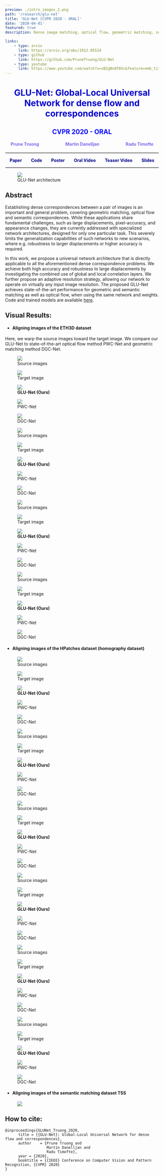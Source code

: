 ```yaml
---
preview: ./intro_images_2.png
path: '/research/glu-net'
title: 'GLU-Net [CVPR 2020 - ORAL]'
date: '2020-04-01'
featured: true
description: Dense image matching, optical flow, geometric matching, semantic matching 

links:
    - type: arxiv
      link: https://arxiv.org/abs/1912.05524
    - type: github
      link: https://github.com/PruneTruong/GLU-Net
    - type: youtube
      link: https://www.youtube.com/watch?v=xB2gNx8f8Xc&feature=emb_title
---
```



# <div align="center"><span style="color:MediumBlue">GLU-Net: Global-Local Universal Network for dense flow and correspondences</span></div>
## <div align="center"><span style="color:Blue">CVPR 2020 - ORAL</span></div>
#### <div align="center"><span style="color:MediumSlateBlue">Prune Truong &nbsp;&nbsp;&nbsp;&nbsp;&nbsp;&nbsp;&nbsp;&nbsp;&nbsp;&nbsp;&nbsp;&nbsp; &nbsp;&nbsp;&nbsp;&nbsp;&nbsp;&nbsp;&nbsp;&nbsp;&nbsp;&nbsp;&nbsp;&nbsp;<a href="https://martin-danelljan.github.io/"  style="text-decoration: none;color: MediumSlateBlue">Martin Danelljan</a> &nbsp;&nbsp;&nbsp;&nbsp;&nbsp;&nbsp;&nbsp;&nbsp;&nbsp;&nbsp;&nbsp;&nbsp; &nbsp;&nbsp;&nbsp;&nbsp;&nbsp;&nbsp;&nbsp;&nbsp;&nbsp;&nbsp;&nbsp;&nbsp;<a href="http://people.ee.ethz.ch/~timofter/"  style="text-decoration: none;color: MediumSlateBlue">Radu Timofte</a></span></div>

<hr style="border:0.01px solid LightGray"> </hr>

<div style="display: flex;justify-content: space-around;width:100%">
	<div><a href="https://arxiv.org/abs/1912.05524"  style="text-decoration: none;color: DarkBlue "><b>Paper</b></a></div>
	<div><a href="https://github.com/PruneTruong/GLU-Net"  style="text-decoration: none;color: DarkBlue "><b>Code</b></a></div>
	<div><a href="https://drive.google.com/file/d/1pS_OMZ83EG-oalD-30vDa3Ru49GWi-Ky/view?usp=sharing"  style="text-decoration: none;color: DarkBlue "><b>Poster</b></a></div>
	<div><a href="https://www.youtube.com/watch?v=xB2gNx8f8Xc&feature=emb_title"  style="text-decoration: none;color: DarkBlue "><b>Oral Video</b></a></div>
	<div><a href="https://www.youtube.com/watch?v=s5OUdkM9QLo"  style="text-decoration: none;color: DarkBlue "><b>Teaser Video</b></a></div>
	<div><a href="https://drive.google.com/file/d/1BE-X58V7DTPoJwxPkfCyPNb1WISauwqK/view?usp=sharing" style="text-decoration: none;color: DarkBlue "><b>Slides</b></a></div>
</div>

<hr style="border:0.01px solid LightGray"> </hr>


<figure inline style="width: 100%">
  <img src="./glunet.png">
  <figcaption>GLU-Net architecture</figcaption>
</figure>

## Abstract
Establishing dense correspondences between a pair of images is an important and general problem, covering geometric matching, optical flow and semantic correspondences. While these applications share fundamental challenges, such as large displacements, pixel-accuracy, and appearance changes, they are currently addressed with specialized network architectures, designed for only one particular task. This severely limits the generalization capabilities of such networks to new scenarios, where e.g. robustness to larger displacements or higher accuracy is required.

In this work, we propose a universal network architecture that is directly applicable to all the aforementioned dense correspondence problems. We achieve both high accuracy and robustness to large displacements by investigating the combined use of global and local correlation layers. We further propose an adaptive resolution strategy, allowing our network to operate on virtually any input image resolution.
The proposed GLU-Net achieves state-of-the-art performance for geometric and semantic matching as well as optical flow, when using the same network and weights. Code and trained models are available [here](https://github.com/PruneTruong/GLU-Net).




## Visual Results:

* #### Aligning images of the ETH3D dataset

Here, we warp the source images toward the target image. We compare our GLU-Net to state-of-the-art optical flow method PWC-Net and geometric matching method DGC-Net. 

<div class="flex-row">
    <figure>
      <img src="./ETH3D/playground_135_207_158_source.gif">
      <figcaption>Source images</figcaption>
    </figure>
    <figure>
      <img src="./ETH3D/playground_135_207_158_target.gif">
      <figcaption>Target image</figcaption>
    </figure>
    <figure>
      <img src="./ETH3D/playground_135_207_158_GLUNet.gif">
      <figcaption><span style="red"><b style='red'>GLU-Net (Ours)</b></span></figcaption>
    </figure>
    <figure>
      <img src="./ETH3D/playground_135_207_158_PWCNet.gif">
      <figcaption>PWC-Net</figcaption>
    </figure>
    <figure>
      <img src="./ETH3D/playground_135_207_158_DGCNet.gif">
      <figcaption>DGC-Net </figcaption>
    </figure>
</div>

<div class="flex-row">
    <figure>
      <img src="./ETH3D/playground_0_40_source.gif">
      <figcaption>Source images</figcaption>
    </figure>
    <figure>
      <img src="./ETH3D/playground_0_40_target.gif">
      <figcaption>Target image</figcaption>
    </figure>
    <figure>
      <img src="./ETH3D/playground_0_40_GLUNet.gif">
      <figcaption><b>GLU-Net (Ours)</b></figcaption>
    </figure>
    <figure>
      <img src="./ETH3D/playground_0_40_PWCNet.gif">
      <figcaption>PWC-Net</figcaption>
    </figure>
    <figure>
      <img src="./ETH3D/playground_0_40_DGCNet.gif">
      <figcaption>DGC-Net </figcaption>
    </figure>
</div>

<div class="flex-row">
    <figure>
      <img src="./ETH3D/storage_room_2_170_200_source.gif">
      <figcaption>Source images</figcaption>
    </figure>
    <figure>
      <img src="./ETH3D/storage_room_2_170_200_target.gif">
      <figcaption>Target image</figcaption>
    </figure>
    <figure>
      <img src="./ETH3D/storage_room_2_170_200_GLUNet.gif">
      <figcaption><b>GLU-Net (Ours)</b></figcaption>
    </figure>
    <figure>
      <img src="./ETH3D/storage_room_2_170_200_PWCNet.gif">
      <figcaption>PWC-Net</figcaption>
    </figure>
    <figure>
      <img src="./ETH3D/storage_room_2_170_200_DGCNet.gif">
      <figcaption>DGC-Net </figcaption>
    </figure>
</div>


<div class="flex-row">
    <figure>
      <img src="./ETH3D/tunnel_279_315_295_source.gif">
      <figcaption>Source images</figcaption>
    </figure>
    <figure>
      <img src="./ETH3D/tunnel_279_315_295_target.gif">
      <figcaption>Target image</figcaption>
    </figure>
    <figure>
      <img src="./ETH3D/tunnel_279_315_295_GLUNet.gif">
      <figcaption><b>GLU-Net (Ours)</b></figcaption>
    </figure>
    <figure>
      <img src="./ETH3D/tunnel_279_315_295_PWCNet.gif">
      <figcaption>PWC-Net</figcaption>
    </figure>
    <figure>
      <img src="./ETH3D/tunnel_279_315_295_DGCNet.gif">
      <figcaption>DGC-Net </figcaption>
    </figure>
</div>

* #### Aligning images of the HPatches dataset (homography dataset)


<div class="flex-row">
    <figure>
      <img src="./HP/hp_14_source.gif">
      <figcaption>Source images</figcaption>
    </figure>
    <figure>
      <img src="./HP/hp_14_target.gif">
      <figcaption>Target image</figcaption>
    </figure>
    <figure>
      <img src="./HP/hp_14_GLUNet.gif">
      <figcaption><b>GLU-Net (Ours)</b></figcaption>
    </figure>
    <figure>
      <img src="./HP/hp_14_PWCNet.gif">
      <figcaption>PWC-Net</figcaption>
    </figure>
    <figure>
      <img src="./HP/hp_14_DGCNet.gif">
      <figcaption>DGC-Net </figcaption>
    </figure>
</div>

<div class="flex-row">
    <figure>
      <img src="./HP/hp_5_source.gif">
      <figcaption>Source images</figcaption>
    </figure>
    <figure>
      <img src="./HP/hp_5_target.gif">
      <figcaption>Target image</figcaption>
    </figure>
    <figure>
      <img src="./HP/hp_5_GLUNet.gif">
      <figcaption><b>GLU-Net (Ours)</b></figcaption>
    </figure>
    <figure>
      <img src="./HP/hp_5_PWCNet.gif">
      <figcaption>PWC-Net</figcaption>
    </figure>
    <figure>
      <img src="./HP/hp_5_DGCNet.gif">
      <figcaption>DGC-Net </figcaption>
    </figure>
</div>

<div class="flex-row">
    <figure>
      <img src="./HP/hp_7_source.gif">
      <figcaption>Source images</figcaption>
    </figure>
    <figure>
      <img src="./HP/hp_7_target.gif">
      <figcaption>Target image</figcaption>
    </figure>
    <figure>
      <img src="./HP/hp_7_GLUNet.gif">
      <figcaption><b>GLU-Net (Ours)</b></figcaption>
    </figure>
    <figure>
      <img src="./HP/hp_7_PWCNet.gif">
      <figcaption>PWC-Net</figcaption>
    </figure>
    <figure>
      <img src="./HP/hp_7_DGCNet.gif">
      <figcaption>DGC-Net </figcaption>
    </figure>
</div>


<div class="flex-row">
    <figure>
      <img src="./HP/hp_15_source.gif">
      <figcaption>Source images</figcaption>
    </figure>
    <figure>
      <img src="./HP/hp_15_target.gif">
      <figcaption>Target image</figcaption>
    </figure>
    <figure>
      <img src="./HP/hp_15_GLUNet.gif">
      <figcaption><b>GLU-Net (Ours)</b></figcaption>
    </figure>
    <figure>
      <img src="./HP/hp_15_PWCNet.gif">
      <figcaption>PWC-Net</figcaption>
    </figure>
    <figure>
      <img src="./HP/hp_15_DGCNet.gif">
      <figcaption>DGC-Net </figcaption>
    </figure>
</div>


<div class="flex-row">
    <figure>
      <img src="./HP/hp_58_source.gif">
      <figcaption>Source images</figcaption>
    </figure>
    <figure>
      <img src="./HP/hp_58_target.gif">
      <figcaption>Target image</figcaption>
    </figure>
    <figure>
      <img src="./HP/hp_58_GLUNet.gif">
      <figcaption><b>GLU-Net (Ours)</b></figcaption>
    </figure>
    <figure>
      <img src="./HP/hp_58_PWCNet.gif">
      <figcaption>PWC-Net</figcaption>
    </figure>
    <figure>
      <img src="./HP/hp_58_DGCNet.gif">
      <figcaption>DGC-Net </figcaption>
    </figure>
</div>


<div class="flex-row">
    <figure>
      <img src="./HP/hp_51_source.gif">
      <figcaption>Source images</figcaption>
    </figure>
    <figure>
      <img src="./HP/hp_51_target.gif">
      <figcaption>Target image</figcaption>
    </figure>
    <figure>
      <img src="./HP/hp_51_GLUNet.gif">
      <figcaption><b>GLU-Net (Ours)</b></figcaption>
    </figure>
    <figure>
      <img src="./HP/hp_51_PWCNet.gif">
      <figcaption>PWC-Net</figcaption>
    </figure>
    <figure>
      <img src="./HP/hp_51_DGCNet.gif">
      <figcaption>DGC-Net </figcaption>
    </figure>
</div>


* #### Aligning images of the semantic matching dataset TSS

<figure>
  <img src="./TSS-more.jpg">
</figure>


## How to cite:
```
@inproceedings{GLUNet_Truong_2020,
      title = {{GLU-Net}: Global-Local Universal Network for dense flow and correspondences},
      author    = {Prune Truong and
                   Martin Danelljan and
                   Radu Timofte},
      year = {2020},
      booktitle = {{IEEE} Conference on Computer Vision and Pattern Recognition, {CVPR} 2020}
}
```

